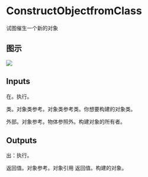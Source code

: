 # ConstructObjectfromClass

试图催生一个新的对象

## 图示

![]($-20221218-19052239.png)

## Inputs

在。执行。

类。对象类参考。对象类参考类。你想要构建的对象类。

外部。对象参考。物体参照外。构建对象的所有者。  

## Outputs

出：执行。

返回值。对象参考。对象引用 返回值。构建的对象。
